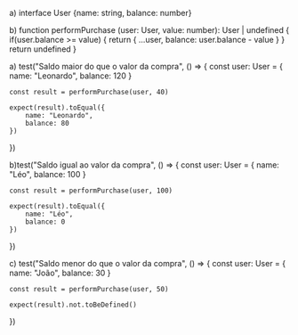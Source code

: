 <!-- Exercício 1 -->

a)
  interface User {name: string, balance: number}

b) function performPurchase (user: User, value: number): User | undefined {
	if(user.balance >= value) {
		return {
			...user,
			balance: user.balance - value
		}
	}
	return undefined
}

<!-- Exercício 2 -->

a) test("Saldo maior do que o valor da compra", () => {
	const user: User = {
		name: "Leonardo",
		balance: 120
	}

	const result = performPurchase(user, 40)

	expect(result).toEqual({
		name: "Leonardo",
		balance: 80
	})
})

b)test("Saldo igual ao valor da compra", () => {
	const user: User = {
		name: "Léo",
		balance: 100
	}

	const result = performPurchase(user, 100)

	expect(result).toEqual({
		name: "Léo",
		balance: 0
	})
})

c) test("Saldo menor do que o valor da compra", () => {
	const user: User = {
		name: "João",
		balance: 30
	}

	const result = performPurchase(user, 50)

	expect(result).not.toBeDefined()
})
